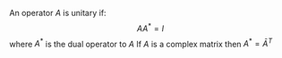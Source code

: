 An operator $A$ is unitary if:
$$
AA^{*} = I
$$
where $A^{*}$ is the dual operator to $A$
If $A$ is a complex matrix then $A^{*}=\bar{A}^{T}$
